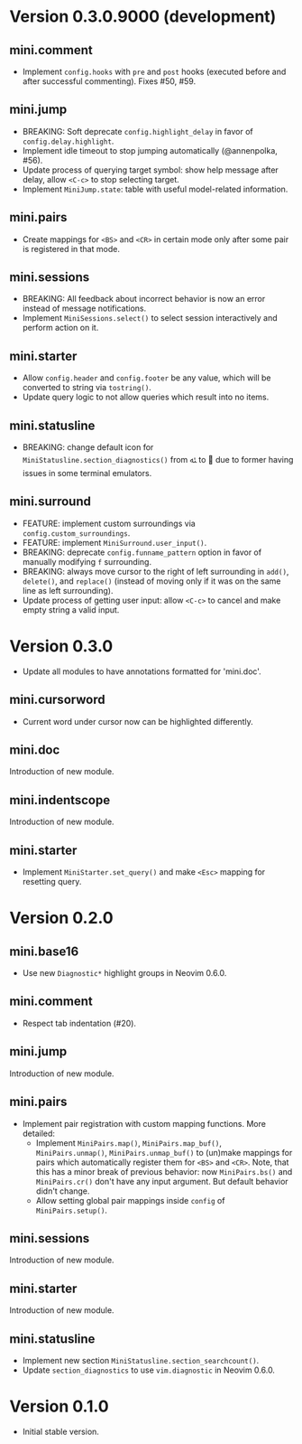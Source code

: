 # Version 0.3.0.9000 (development)

## mini.comment

- Implement `config.hooks` with `pre` and `post` hooks (executed before and after successful commenting). Fixes #50, #59.

## mini.jump

- BREAKING: Soft deprecate `config.highlight_delay` in favor of `config.delay.highlight`.
- Implement idle timeout to stop jumping automatically (@annenpolka, #56).
- Update process of querying target symbol: show help message after delay, allow `<C-c>` to stop selecting target.
- Implement `MiniJump.state`: table with useful model-related information.

## mini.pairs

- Create mappings for `<BS>` and `<CR>` in certain mode only after some pair is registered in that mode.

## mini.sessions

- BREAKING: All feedback about incorrect behavior is now an error instead of message notifications.
- Implement `MiniSessions.select()` to select session interactively and perform action on it.

## mini.starter

- Allow `config.header` and `config.footer` be any value, which will be converted to string via `tostring()`.
- Update query logic to not allow queries which result into no items.

## mini.statusline

- BREAKING: change default icon for `MiniStatusline.section_diagnostics()` from ﯭ to  due to former having issues in some terminal emulators.

## mini.surround

- FEATURE: implement custom surroundings via `config.custom_surroundings`.
- FEATURE: implement `MiniSurround.user_input()`.
- BREAKING: deprecate `config.funname_pattern` option in favor of manually modifying `f` surrounding.
- BREAKING: always move cursor to the right of left surrounding in `add()`, `delete()`, and `replace()` (instead of moving only if it was on the same line as left surrounding).
- Update process of getting user input: allow `<C-c>` to cancel and make empty string a valid input.


# Version 0.3.0

- Update all modules to have annotations formatted for 'mini.doc'.

## mini.cursorword

- Current word under cursor now can be highlighted differently.

## mini.doc

Introduction of new module.

## mini.indentscope

Introduction of new module.

## mini.starter

- Implement `MiniStarter.set_query()` and make `<Esc>` mapping for resetting query.


# Version 0.2.0

## mini.base16

- Use new `Diagnostic*` highlight groups in Neovim 0.6.0.

## mini.comment

- Respect tab indentation (#20).

## mini.jump

Introduction of new module.

## mini.pairs

- Implement pair registration with custom mapping functions. More detailed:
    - Implement `MiniPairs.map()`, `MiniPairs.map_buf()`, `MiniPairs.unmap()`, `MiniPairs.unmap_buf()` to (un)make mappings for pairs which automatically register them for `<BS>` and `<CR>`. Note, that this has a minor break of previous behavior: now `MiniPairs.bs()` and `MiniPairs.cr()` don't have any input argument. But default behavior didn't change.
    - Allow setting global pair mappings inside `config` of `MiniPairs.setup()`.

## mini.sessions

Introduction of new module.

## mini.starter

Introduction of new module.

## mini.statusline

- Implement new section `MiniStatusline.section_searchcount()`.
- Update `section_diagnostics` to use `vim.diagnostic` in Neovim 0.6.0.


# Version 0.1.0

- Initial stable version.
